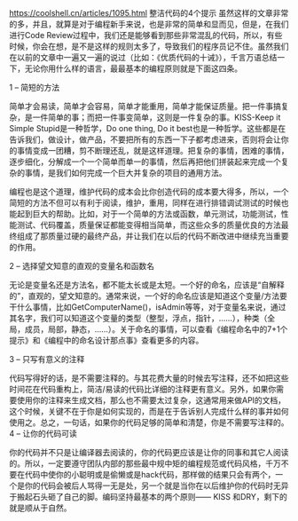 https://coolshell.cn/articles/1095.html
整洁代码的4个提示
虽然这样的文章非常的多，并且，就算是对于编程新手来说，也是非常的简单和显而见，但是，在我们进行Code Review过程中，我们还是能够看到那些非常混乱的代码，所以，有些时候，你会在想，是不是这样的规则太多了，导致我们的程序员记不住。虽然我们在以前的文章中一遍又一遍的说过（比如：《优质代码的十诫》），千言万语总结一下，无论你用什么样的语言，最最基本的编程原则就是下面这四条。


1 – 简短的方法

简单才会易读，简单才会容易，简单才能重用，简单才能保证质量。把一件事搞复杂，是一件简单的事；而把一件事变简单，这则是一件复杂的事。KISS-Keep it Simple Stupid是一种哲学，Do one thing, Do it best也是一种哲学。这些都是在告诉我们，做设计，做产品，不要把所有的东西一下子都考虑进来，否则将会让你的事情变成一团糟，剪不断理还乱，就是这样道理。把复杂的事情，困难的事情，逐步细化，分解成一个一个简单而单一的事情，然后再把他们拼装起来完成一个复杂的事情，是我们如何完成一个巨大并复杂的项目的通用方法。

编程也是这个道理，维护代码的成本会比你创造代码的成本要大得多，所以，一个简短的方法不但可以有利于阅读，维护，重用，同样在进行排错调试测试的时候也能起到巨大的帮助。比如，对于一个简单的方法或函数，单元测试，功能测试，性能测试、代码覆盖，质量保证都能变得相当简单，而这些众多的质量优良的方法最终组成了那质量过硬的最终产品，并让我们在以后的代码不断改进中继续充当重要的作用。

2 – 选择望文知意的直观的变量名和函数名

无论是变量名还是方法名，都不能太长或是太短。一个好的命名，应该是“自解释的”，直观的，望文知意的。通常来说，一个好的命名应该是知道这个变量/方法要干什么事情，比如GetComputerName()，isAdmin等等，对于变量名来说，通过其名字，我们可以知道这个变量的类型（整型，浮点，指针，……），种类（全局，成员，局部，静态，……）。关于命名的事情，可以查看《编程命名中的7+1个提示》和《编程中的命名设计那点事》查看更多的内容。

3 – 只写有意义的注释

代码写得好的话，是不需要注释的。与其花费大量的时候去写注释，还不如把这些时间花在代码重构上，简洁/易读的代码比详细的注释更有意义。另外，如果你需要使用你的注释来生成文档，那么也不需要太过复杂，这通常用来做API的文档，这个时候，关键不在于你是如何实现的，而是在于告诉别人完成什么样的事并如何使用之。总之，一句话，如果你的代码足够的简单和清楚，你是不需要写注释的。
4 – 让你的代码可读

你的代码并不只是让编译器去阅读的，你的代码更应该是让你的同事和其它人阅读的。所以，一定要遵守团队内部的那些最中规中矩的编程规范或代码风格，千万不要在代码中使你的小聪明或是偷懒或是hack代码，那样做的结果只会有两个，一个是你的代码会被后人骂得一无是处，另一个就是当你在以后维护你的代码时无异于搬起石头砸了自己的脚。编码坚持最基本的两个原则—— KISS 和DRY，剩下的就是顺从于自然。